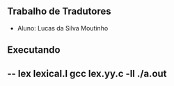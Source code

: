 ## Trabalho de Tradutores

- Aluno: Lucas da Silva Moutinho

## Executando

--
lex lexical.l
gcc lex.yy.c -ll
./a.out
--